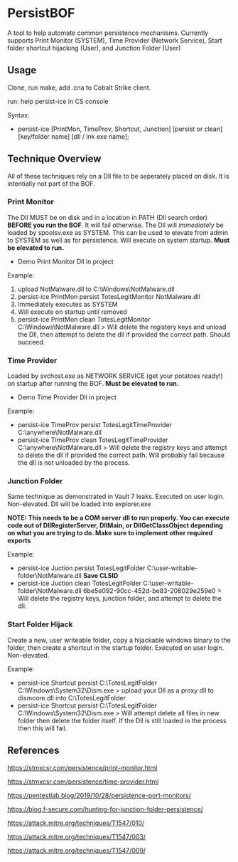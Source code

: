 # PersistBOF
A tool to help automate common persistence mechanisms.  Currently supports Print Monitor (SYSTEM), Time Provider (Network Service), Start folder shortcut hijacking (User), and Junction Folder (User)

## Usage
Clone, run make, add .cna to Cobalt Strike client.

run: help persist-ice in CS console

Syntax:
- persist-ice [PrintMon, TimeProv, Shortcut, Junction] [persist or clean] [key/folder name] [dll / lnk exe name];


## Technique Overview
All of these techniques rely on a Dll file to be seperately placed on disk.  It is intentially not part of the BOF.

### Print Monitor
The Dll MUST be on disk and in a location in PATH (Dll search order) **BEFORE you run the BOF**.  It will fail otherwise.  The Dll will *immediately* be loaded by spoolsv.exe as SYSTEM.  This can be used to elevate from admin to SYSTEM as well as for persistence.  Will execute on system startup. **Must be elevated to run.**

- Demo Print Monitor Dll in project

Example:
1. upload NotMalware.dll to C:\Windows\NotMalware.dll
2. persist-ice PrintMon persist TotesLegitMonitor NotMalware.dll
3. Immediately executes as SYSTEM 
4. Will execute on startup until removed
5. persist-ice PrintMon clean TotesLegitMonitor C:\Windows\NotMalware.dll  > Will delete the registery keys and unload the Dll, then attempt to delete the dll if provided the correct path.  Should succeed.

### Time Provider
Loaded by svchost.exe as NETWORK SERVICE (get your potatoes ready!) on startup after running the BOF.  **Must be elevated to run.**

- Demo Time Provider Dll in project

Example:
- persist-ice TimeProv persist TotesLegitTimeProvider C:\anywhere\NotMalware.dll
- persist-ice TimeProv clean TotesLegitTimeProvider C:\anywhere\NotMalware.dll  > Will delete the registry keys and attempt to delete the dll if provided the correct path. Will probably fail because the dll is not unloaded by the process.

### Junction Folder
Same technique as demonstrated in Vault 7 leaks. Executed on user login.  Non-elevated.  Dll will be loaded into explorer.exe 

**NOTE: This needs to be a COM server dll to run properly.  You can execute code out of DllRegisterServer, DllMain, or DllGetClassObject depending on what you are trying to do.  Make sure to implement other required exports**

Example:

- persist-ice Juction persist TotesLegitFolder C:\user-writable-folder\NotMalware.dll **Save CLSID**
- persist-ice Juction clean TotesLegitFolder C:\user-writable-folder\NotMalware.dll 6be5e092-90cc-452d-be83-208029e259e0 > Will delete the registry keys, junction folder, and attempt to delete the dll. 


### Start Folder Hijack
Create a new, user writeable folder, copy a hijackable windows binary to the folder, then create a shortcut in the startup folder. Executed on user login. Non-elevated.

Example:

- persist-ice Shortcut persist C:\TotesLegitFolder C:\Windows\System32\Dism.exe > upload your Dll as a proxy dll to dismcore.dll into C:\TotesLegitFolder
- persist-ice Shortcut persist C:\TotesLegitFolder C:\Windows\System32\Dism.exe > Will attempt delete all files in new folder then delete the folder itself.  If the Dll is still loaded in the process then this will fail.



## References
https://stmxcsr.com/persistence/print-monitor.html

https://stmxcsr.com/persistence/time-provider.html

https://pentestlab.blog/2019/10/28/persistence-port-monitors/

https://blog.f-secure.com/hunting-for-junction-folder-persistence/

https://attack.mitre.org/techniques/T1547/010/

https://attack.mitre.org/techniques/T1547/003/

https://attack.mitre.org/techniques/T1547/009/
